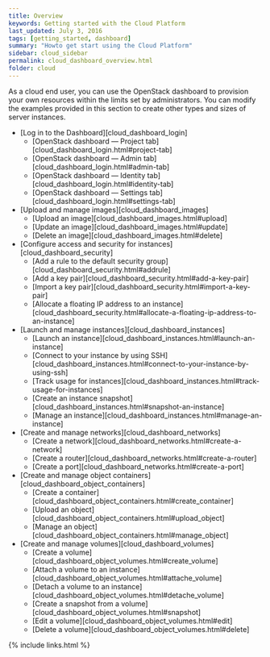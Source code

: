 ```yaml
---
title: Overview
keywords: Getting started with the Cloud Platform
last_updated: July 3, 2016
tags: [getting_started, dashboard]
summary: "Howto get start using the Cloud Platform"
sidebar: cloud_sidebar
permalink: cloud_dashboard_overview.html
folder: cloud
---
```


As a cloud end user, you can use the OpenStack dashboard to provision your own resources within the limits set by administrators. You can modify the examples provided in this section to create other types and sizes of server instances.

* [Log in to the Dashboard][cloud_dashboard_login]
  - [OpenStack dashboard — Project tab][cloud_dashboard_login.html#project-tab]
  - [OpenStack dashboard — Admin tab][cloud_dashboard_login.html#admin-tab]
  - [OpenStack dashboard — Identity tab][cloud_dashboard_login.html#identity-tab]
  - [OpenStack dashboard — Settings tab][cloud_dashboard_login.html#settings-tab]
* [Upload and manage images][cloud_dashboard_images]
  - [Upload an image][cloud_dashboard_images.html#upload]
  - [Update an image][cloud_dashboard_images.html#update]
  - [Delete an image][cloud_dashboard_images.html#delete]
* [Configure access and security for instances][cloud_dashboard_security]
  - [Add a rule to the default security group][cloud_dashboard_security.html#addrule]
  - [Add a key pair][cloud_dashboard_security.html#add-a-key-pair]
  - [Import a key pair][cloud_dashboard_security.html#import-a-key-pair]
  - [Allocate a floating IP address to an instance][cloud_dashboard_security.html#allocate-a-floating-ip-address-to-an-instance]
* [Launch and manage instances][cloud_dashboard_instances]
  - [Launch an instance][cloud_dashboard_instances.html#launch-an-instance]
  - [Connect to your instance by using SSH][cloud_dashboard_instances.html#connect-to-your-instance-by-using-ssh]
  - [Track usage for instances][cloud_dashboard_instances.html#track-usage-for-instances]
  - [Create an instance snapshot][cloud_dashboard_instances.html#snapshot-an-instance]
  - [Manage an instance][cloud_dashboard_instances.html#manage-an-instance]
* [Create and manage networks][cloud_dashboard_networks]
  - [Create a network][cloud_dashboard_networks.html#create-a-network]
  - [Create a router][cloud_dashboard_networks.html#create-a-router]
  - [Create a port][cloud_dashboard_networks.html#create-a-port]
* [Create and manage object containers][cloud_dashboard_object_containers]
  - [Create a container][cloud_dashboard_object_containers.html#create_container]
  - [Upload an object][cloud_dashboard_object_containers.html#upload_object]
  - [Manage an object][cloud_dashboard_object_containers.html#manage_object]
* [Create and manage volumes][cloud_dashboard_volumes]
  - [Create a volume][cloud_dashboard_object_volumes.html#create_volume]
  - [Attach a volume to an instance][cloud_dashboard_object_volumes.html#attache_volume]
  - [Detach a volume to an instance][cloud_dashboard_object_volumes.html#detache_volume]
  - [Create a snapshot from a volume][cloud_dashboard_object_volumes.html#snapshot]
  - [Edit a volume][cloud_dashboard_object_volumes.html#edit]
  - [Delete a volume][cloud_dashboard_object_volumes.html#delete]

{% include links.html %}
